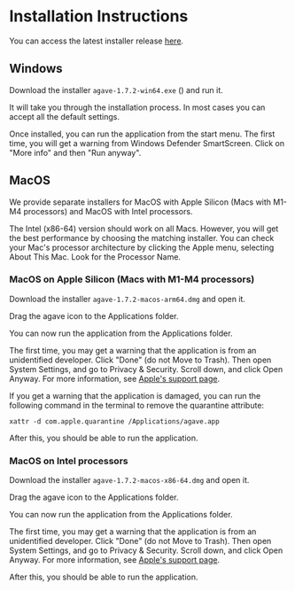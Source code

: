 # Installation Instructions

You can access the latest installer release [here](https://github.com/allen-cell-animated/agave/tags).

## Windows

Download the installer `agave-1.7.2-win64.exe` () and run it.

It will take you through the installation process. In most cases you can accept all the default settings.

Once installed, you can run the application from the start menu.
The first time, you will get a warning from Windows Defender SmartScreen. Click on "More info" and then "Run anyway".

## MacOS

We provide separate installers for MacOS with Apple Silicon (Macs with M1-M4 processors) and MacOS with Intel processors.

The Intel (x86-64) version should work on all Macs. However, you will get the best performance by choosing the matching installer. You can check your Mac's processor architecture by clicking the Apple menu, selecting About This Mac. Look for the Processor Name.

### MacOS on Apple Silicon (Macs with M1-M4 processors)

Download the installer `agave-1.7.2-macos-arm64.dmg` and open it.

Drag the agave icon to the Applications folder.

You can now run the application from the Applications folder.

The first time, you may get a warning that the application is from an unidentified developer. Click "Done" (do not Move to Trash). Then open System Settings, and go to Privacy & Security. Scroll down, and click Open Anyway. For more information, see [Apple's support page](https://support.apple.com/en-us/HT202491).

If you get a warning that the application is damaged, you can run the following command in the terminal to remove the quarantine attribute:

```
xattr -d com.apple.quarantine /Applications/agave.app
```

After this, you should be able to run the application.

### MacOS on Intel processors

Download the installer `agave-1.7.2-macos-x86-64.dmg` and open it.

Drag the agave icon to the Applications folder.

You can now run the application from the Applications folder.

The first time, you may get a warning that the application is from an unidentified developer. Click "Done" (do not Move to Trash). Then open System Settings, and go to Privacy & Security. Scroll down, and click Open Anyway. For more information, see [Apple's support page](https://support.apple.com/en-us/HT202491).

After this, you should be able to run the application.
